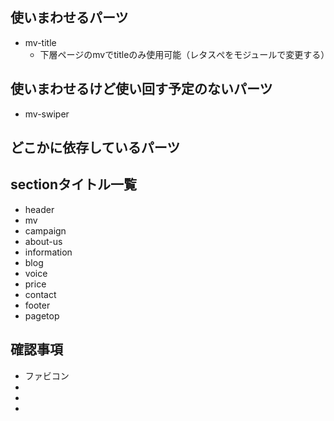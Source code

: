 
## 使いまわせるパーツ
- mv-title
  - 下層ページのmvでtitleのみ使用可能（レタスぺをモジュールで変更する）

## 使いまわせるけど使い回す予定のないパーツ
- mv-swiper

## どこかに依存しているパーツ


## sectionタイトル一覧
- header
- mv
- campaign
- about-us
- information
- blog
- voice
- price
- contact
- footer
- pagetop

## 確認事項
- ファビコン
- 
- 
- 
